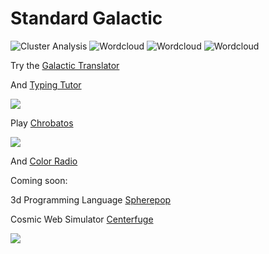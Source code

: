 # Standard Galactic

![Cluster Analysis](facebook-brain-Dec-2012.jpg)
![Wordcloud](facebook-wordcloud-Nov-2015.jpg)
![Wordcloud](facebook-wordcloud-Aug-2017.jpg)
![Wordcloud](facebook-wordcloud-Feb-2019.jpg)

Try the [Galactic Translator](https://standardgalactic.github.io/sga-converter.html)

And [Typing Tutor](https://standardgalactic.github.io/typing-tutor)

![](galactic-typing-tutor.png)

Play [Chrobatos](https://standardgalactic.github.io/chrobatos.html)

![](chrobatos-preview.png)

And [Color Radio](https://standardgalactic.github.io/color-radio.html)

Coming soon:

3d Programming Language
[Spherepop](https://standardgalactic.github.io/spherepop.html)

Cosmic Web Simulator
[Centerfuge](https://standardgalactic.github.io/Centerfuge)


![](banner.png)
<!--
![](sga-sample.png)
![](sga-sample-02.png)
-->
